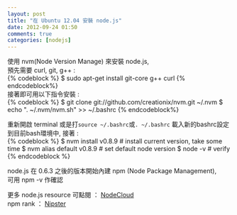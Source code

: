 ```yaml
---
layout: post
title: "在 Ubuntu 12.04 安裝 node.js"
date: 2012-09-24 01:50
comments: true
categories: [nodejs]
---
```


使用 nvm(Node Version Manage) 來安裝 node.js,  
預先需要 curl, git, g++ :  
{% codeblock %}
$ sudo apt-get install git-core g++ curl
{% endcodeblock%}   
接著即可用以下指令安裝 :  
{% codeblock %}
$ git clone git://github.com/creationix/nvm.git ~/.nvm
$ echo ". ~/.nvm/nvm.sh" >> ~/.bashrc
{% endcodeblock%}  
<!--more-->  
重新開啟 terminal 或是打`source ~/.bashrc`或`. ~/.bashrc` 載入新的bashrc設定到目前bash環境中, 接著 :  
{% codeblock %}
$ nvm install v0.8.9 # install current version, take some time
$ nvm alias default v0.8.9 # set default node version
$ node -v # verify 
{% endcodeblock %}  

node.js 在 0.6.3 之後的版本開始內建 npm (Node Package Management),    
可用 npm -v 作確認  

更多 node.js resource 可點閱 ： [NodeCloud](http://www.nodecloud.org/ "NodeCloud")  
npm rank ： [Nipster](http://eirikb.github.com/nipster/ "Nipster")  




